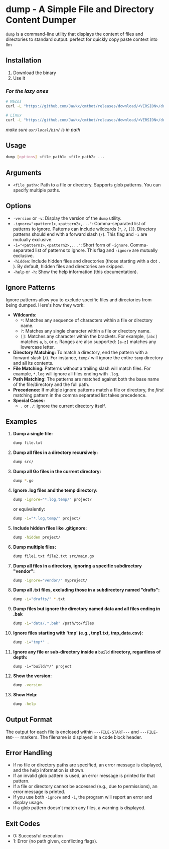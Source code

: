 # dump - A Simple File and Directory Content Dumper

`dump` is a command-line utility that displays the content of files and directories to standard output. perfect for quickly copy paste context into llm 

## Installation

1. Download the binary
2. Use it

### _For the lazy ones_

``` bash
# Macos
curl -L "https://github.com/Jawkx/cmtbot/releases/download/<VERSION>/dump-darwin-amd64" -o dump && chmod +x dump && sudo mkdir -p /usr/local/bin 2>/dev/null && sudo mv dump /usr/local/bin/dump

# Linux
curl -L "https://github.com/Jawkx/cmtbot/releases/download/<VERSION>/dump-linux-amd64" -o dump && chmod +x dump && sudo mkdir -p /usr/local/bin 2>/dev/null && sudo mv dump /usr/local/bin/dump
```
_make sure `usr/local/bin/` is in path_

## Usage

```bash
dump [options] <file_path1> <file_path2> ...
```

## Arguments

*   `<file_path>`:  Path to a file or directory. Supports glob patterns.  You can specify multiple paths.

## Options

*   `-version` or `-v`: Display the version of the `dump` utility.
*   `-ignore="<pattern1>,<pattern2>,..."`:  Comma-separated list of patterns to ignore.  Patterns can include wildcards (`*`, `?`, `[]`).  Directory patterns should end with a forward slash (`/`). This flag and `-i` are mutually exclusive.
*   `-i="<pattern1>,<pattern2>,..."`:  Short form of `-ignore`. Comma-separated list of patterns to ignore. This flag and `-ignore` are mutually exclusive.
*   `-hidden`: Include hidden files and directories (those starting with a dot `.` ). By default, hidden files and directories are skipped.
*   `-help` or `-h`: Show the help information (this documentation).

## Ignore Patterns

Ignore patterns allow you to exclude specific files and directories from being dumped.  Here's how they work:

*   **Wildcards:**
    *   `*`: Matches any sequence of characters within a file or directory name.
    *   `?`: Matches any single character within a file or directory name.
    *   `[]`: Matches any character within the brackets.  For example, `[abc]` matches `a`, `b`, or `c`.  Ranges are also supported: `[a-z]` matches any lowercase letter.
*   **Directory Matching:** To match a directory, end the pattern with a forward slash (`/`). For instance, `temp/` will ignore the entire `temp` directory and all its contents.
*   **File Matching:** Patterns without a trailing slash will match files.  For example, `*.log` will ignore all files ending with `.log`.
*   **Path Matching:** The patterns are matched against both the base name of the file/directory and the full path.
*   **Precedence:** If multiple ignore patterns match a file or directory, the *first* matching pattern in the comma separated list takes precedence.
*   **Special Cases:**
    *  `.` or `./`: ignore the current directory itself.

## Examples

1.  **Dump a single file:**

    ```bash
    dump file.txt
    ```

2.  **Dump all files in a directory recursively:**

    ```bash
    dump src/
    ```

3.  **Dump all Go files in the current directory:**

    ```bash
    dump *.go
    ```

4.  **Ignore .log files and the temp directory:**

    ```bash
    dump -ignore="*.log,temp/" project/
    ```
    or equivalently:
    ```bash
    dump -i="*.log,temp/" project/
    ```

5.  **Include hidden files like .gitignore:**

    ```bash
    dump -hidden project/
    ```

6.  **Dump multiple files:**

    ```bash
    dump file1.txt file2.txt src/main.go
    ```

7.  **Dump all files in a directory, ignoring a specific subdirectory "vendor":**

    ```bash
    dump -ignore="vendor/" myproject/
    ```

8.  **Dump all .txt files, excluding those in a subdirectory named "drafts":**
    ```bash
    dump -i="drafts/" *.txt
    ```

9.  **Dump files but ignore the directory named data and all files ending in .bak**
    ```bash
    dump -i="data/,*.bak" /path/to/files
    ```

10. **Ignore files starting with 'tmp' (e.g., tmp1.txt, tmp_data.csv):**

    ```bash
    dump -i="tmp*" .
    ```

11. **Ignore any file or sub-directory inside a `build` directory, regardless of depth:**

    ```
    dump -i="build/*/" project
    ```

12. **Show the version:**

    ```bash
    dump -version
    ```

13. **Show Help:**

    ```bash
    dump -help
    ```

## Output Format

The output for each file is enclosed within `---FILE-START---` and `---FILE-END---` markers. The filename is displayed in a code block header.

## Error Handling

*   If no file or directory paths are specified, an error message is displayed, and the help information is shown.
*   If an invalid glob pattern is used, an error message is printed for that pattern.
*   If a file or directory cannot be accessed (e.g., due to permissions), an error message is printed.
*   If you use both `-ignore` and `-i`, the program will report an error and display usage.
*   If a glob pattern doesn't match any files, a warning is displayed.

## Exit Codes
* 0: Successful execution
* 1: Error (no path given, conflicting flags).
